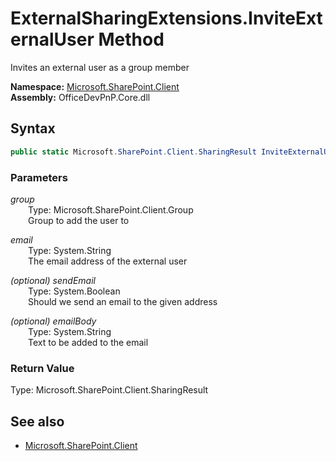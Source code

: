 # ExternalSharingExtensions.InviteExternalUser Method  
Invites an external user as a group member  

**Namespace:** [Microsoft.SharePoint.Client](Microsoft.SharePoint.Client.md)  
**Assembly:** OfficeDevPnP.Core.dll  
## Syntax
```C#
public static Microsoft.SharePoint.Client.SharingResult InviteExternalUser(Group group, String email, Boolean sendEmail, String emailBody)
```
### Parameters
*group*  
&emsp;&emsp;Type: Microsoft.SharePoint.Client.Group  
&emsp;&emsp;Group to add the user to  
  
*email*  
&emsp;&emsp;Type: System.String  
&emsp;&emsp;The email address of the external user  
  
*(optional) sendEmail*  
&emsp;&emsp;Type: System.Boolean  
&emsp;&emsp;Should we send an email to the given address  
  
*(optional) emailBody*  
&emsp;&emsp;Type: System.String  
&emsp;&emsp;Text to be added to the email  
  
### Return Value
Type: Microsoft.SharePoint.Client.SharingResult  


## See also
- [Microsoft.SharePoint.Client](Microsoft.SharePoint.Client.md)
